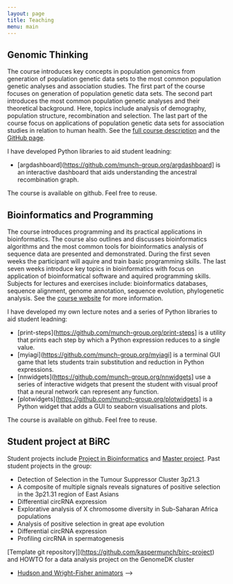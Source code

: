 ```yaml
---
layout: page
title: Teaching
menu: main
---
```


## Genomic Thinking

The course introduces key concepts in population genomics from generation of population genetic data sets to the most common population genetic analyses and association studies. The first part of the course focuses on generation of population genetic data sets. The second part introduces the most common population genetic analyses and their theoretical background. Here, topics include analysis of demography, population structure, recombination and selection. The last part of the course focus on applications of population genetic data sets for association studies in relation to human health. See the [full course description](https://kursuskatalog.au.dk/en/course/87461/Population-Genomics) and the [GitHub page](https://github.com/munch-group/PopulationGenomicsCourse).

I have developed Python libraries to aid student leadning:

- [argdashboard](https://github.com/munch-group.org/argdashboard] is an interactive dashboard that aids understanding the ancestral recombination graph.

The course is available on github. Feel free to reuse. 

## Bioinformatics and Programming

The course introduces programming and its practical applications in bioinformatics. The course also outlines and discusses bioinformatics algorithms and the most common tools for bioinformatics analysis of sequence data are presented and demonstrated. During the first seven weeks the participant will aquire and train basic programming skills. The last seven weeks introduce key topics in bioinformatics with focus on application of bioinformatical software and aquired programming skills. Subjects for lectures and exercises include: bioinformatics databases, sequence alignment, genome annotation, sequence evolution, phylogenetic analysis. See the [course website](https://munch-group.org/bioinformatics) for more information.

I have developed my own lecture notes and a series of Python libraries to aid student leadning:

- [print-steps](https://github.com/munch-group.org/print-steps] is a utility that prints each step by which a Python expression reduces to a single value.
- [myiagi](https://github.com/munch-group.org/myiagi] is a terminal GUI game that lets students train substitution and reduction in Python expressions.
- [nnwidgets](https://github.com/munch-group.org/nnwidgets] use a series of interactive widgets that present the student with visual proof that a neural network can represent any function.
- [plotwidgets](https://github.com/munch-group.org/plotwidgets] is a Python widget that adds a GUI to seaborn visualisations and plots.

The course is available on github. Feel free to reuse. 

## Student project at BiRC

Student projects include [Project in Bioinformatics](https://birc.au.dk/studies/pib) and [Master project](https://birc.au.dk/studies/msc-thesis). Past student projects in the group:

- Detection of Selection in the Tumour Suppressor Cluster 3p21.3
- A composite of multiple signals reveals signatures of positive selection in the 3p21.31 region of East Asians
- Differential circRNA expression
- Explorative analysis of X chromosome diversity in Sub-Saharan Africa populations
- Analysis of positive selection in great ape evolution
- Differential circRNA expression
- Profiling circRNA in spermatogenesis

[Template git repository]](https://github.com/kaspermunch/birc-project) and HOWTO for a data analysis project on the GenomeDK cluster

<!-- 
## Interactive learning tools
* [PopGen Dashboards]() (work in progress) -->
* [Hudson and Wright-Fisher animators](http://tildeweb.au.dk/au81667/coalescent/)
 -->
